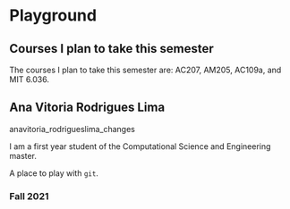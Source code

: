 # Playground
## Courses I plan to take this semester

The courses I plan to take this semester are: AC207, AM205, AC109a, and MIT 6.036. 

## Ana Vitoria Rodrigues Lima

anavitoria_rodrigueslima_changes

I am a first year student of the Computational Science and Engineering master. 


A place to play with `git`.

### Fall 2021
